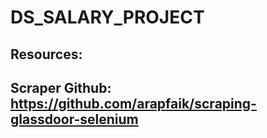 # DS_SALARY_PROJECT 
## Resources:
## Scraper Github: https://github.com/arapfaik/scraping-glassdoor-selenium 
